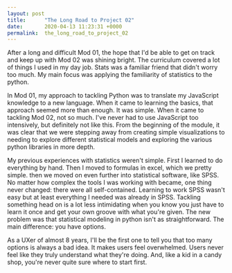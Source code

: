 ```yaml
---
layout: post
title:      "The Long Road to Project 02"
date:       2020-04-13 11:23:31 +0000
permalink:  the_long_road_to_project_02
---
```



After a long and difficult Mod 01, the hope that I'd be able to get on track and keep up with Mod 02 was shining bright. The curriculum covered a lot of things I used in my day job. Stats was a familiar friend that didn't worry too much. My main focus was applying the familiarity of statistics to the python.

In Mod 01, my approach to tackling Python was to translate my JavaScript knowledge to a new language. When it came to learning the basics, that approach seemed more than enough. It was simple. When it came to tackling Mod 02, not so much. I've never had to use JavaScript too intensively, but definitely not like this. From the beginning of the module, it was clear that we were stepping away from creating simple visualizations to needing to explore different statistical models and exploring the various python libraries in more depth.

My previous experiences with statistics weren't simple. First I learned to do everything by hand. Then I moved to formulas in excel, which we pretty simple. then we moved on even further into statistical software, like SPSS. No matter how complex the tools I was working with became, one thing never changed: there were all self-contained. Learning to work SPSS wasn't easy but at least everything I needed was already in SPSS. Tackling something head on is a lot less intimidating when you know you just have to learn it once and get your own groove with what you're given. The new problem was that statistical modeling in python isn't as straightforward. The main difference: you have options.

As a UXer of almost 8 years, I'll be the first one to tell you that too many options is always a bad idea. It makes users feel overwhelmed. Users never feel like they truly understand what they're doing. And, like a kid in a candy shop, you're never quite sure where to start first.
